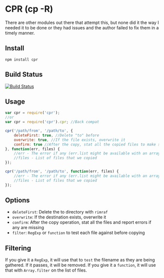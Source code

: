 CPR (cp -R)
===========

There are other modules out there that attempt this,
but none did it the way I needed it to be done or
they had issues and the author failed to fix them in a
timely manner.


Install
-------

    npm install cpr


Build Status
------------

[![Build Status](https://secure.travis-ci.org/davglass/cpr.png)](http://travis-ci.org/davglass/cpr)

Usage
-----

```js
var cpr = require('cpr');
//or
var cpr = require('cpr').cpr; //Back compat

cpr('/path/from', '/path/to', {
    deleteFirst: true, //Delete "to" before
    overwrite: true, //If the file exists, overwrite it
    confirm: true //After the copy, stat all the copied files to make sure they are there
}, function(err, files) {
    //err - The error if any (err.list might be available with an array of errors for more detailed information)
    //files - List of files that we copied
});

cpr('/path/from', '/path/to', function(err, files) {
    //err - The error if any (err.list might be available with an array of errors for more detailed information)
    //files - List of files that we copied
});
```

Options
-------

   * `deleteFirst`: Delete the to directory with `rimraf`
   * `overwrite`: If the destination exists, overwrite it
   * `confirm`: After the copy operation, stat all the files and report errors if any are missing
   * `filter`: `RegExp` or `function` to test each file against before copying


Filtering
---------

If you give it a `RegExp`, it will use that to `test` the filename as they are being gathered. If it passes, it will be removed.
If you give it a `function`, it will use that with `Array.filter` on the list of files.
